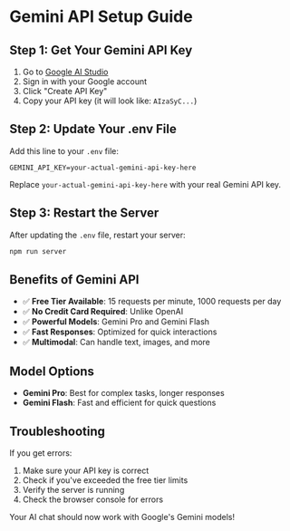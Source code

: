 # Gemini API Setup Guide

## Step 1: Get Your Gemini API Key

1. Go to [Google AI Studio](https://aistudio.google.com/app/apikey)
2. Sign in with your Google account
3. Click "Create API Key"
4. Copy your API key (it will look like: `AIzaSyC...`)

## Step 2: Update Your .env File

Add this line to your `.env` file:
```
GEMINI_API_KEY=your-actual-gemini-api-key-here
```

Replace `your-actual-gemini-api-key-here` with your real Gemini API key.

## Step 3: Restart the Server

After updating the `.env` file, restart your server:
```bash
npm run server
```

## Benefits of Gemini API

- ✅ **Free Tier Available**: 15 requests per minute, 1000 requests per day
- ✅ **No Credit Card Required**: Unlike OpenAI
- ✅ **Powerful Models**: Gemini Pro and Gemini Flash
- ✅ **Fast Responses**: Optimized for quick interactions
- ✅ **Multimodal**: Can handle text, images, and more

## Model Options

- **Gemini Pro**: Best for complex tasks, longer responses
- **Gemini Flash**: Fast and efficient for quick questions

## Troubleshooting

If you get errors:
1. Make sure your API key is correct
2. Check if you've exceeded the free tier limits
3. Verify the server is running
4. Check the browser console for errors

Your AI chat should now work with Google's Gemini models!
